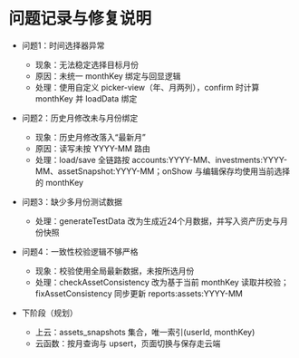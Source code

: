 # 问题记录与修复说明

- 问题1：时间选择器异常
  - 现象：无法稳定选择目标月份
  - 原因：未统一 monthKey 绑定与回显逻辑
  - 处理：使用自定义 picker-view（年、月两列），confirm 时计算 monthKey 并 loadData 绑定

- 问题2：历史月修改未与月份绑定
  - 现象：历史月修改落入“最新月”
  - 原因：读写未按 YYYY-MM 路由
  - 处理：load/save 全链路按 accounts:YYYY-MM、investments:YYYY-MM、assetSnapshot:YYYY-MM；onShow 与编辑保存均使用当前选择的 monthKey

- 问题3：缺少多月份测试数据
  - 处理：generateTestData 改为生成近24个月数据，并写入资产历史与月份快照

- 问题4：一致性校验逻辑不够严格
  - 现象：校验使用全局最新数据，未按所选月份
  - 处理：checkAssetConsistency 改为基于当前 monthKey 读取并校验；fixAssetConsistency 同步更新 reports:assets:YYYY-MM

- 下阶段（规划）
  - 上云：assets_snapshots 集合，唯一索引(userId, monthKey)
  - 云函数：按月查询与 upsert，页面切换与保存走云端